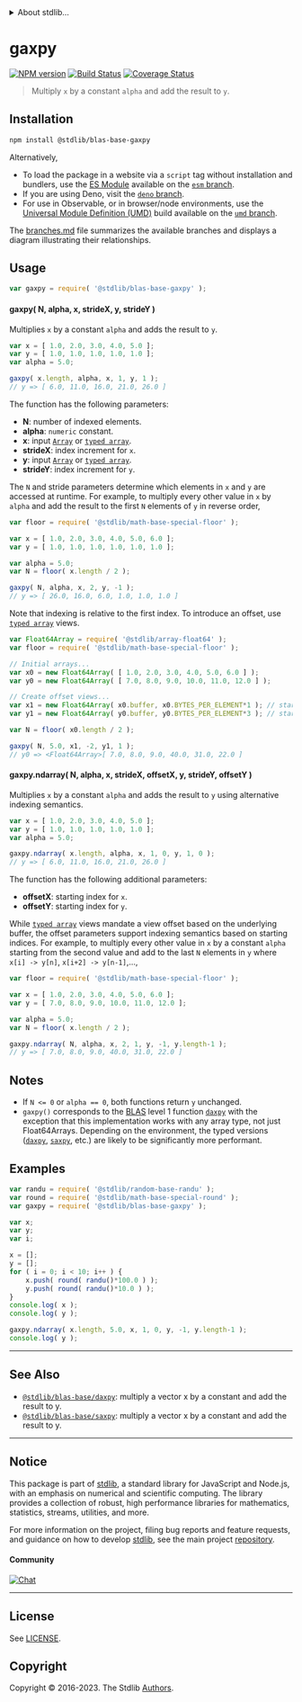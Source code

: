 <!--

@license Apache-2.0

Copyright (c) 2018 The Stdlib Authors.

Licensed under the Apache License, Version 2.0 (the "License");
you may not use this file except in compliance with the License.
You may obtain a copy of the License at

   http://www.apache.org/licenses/LICENSE-2.0

Unless required by applicable law or agreed to in writing, software
distributed under the License is distributed on an "AS IS" BASIS,
WITHOUT WARRANTIES OR CONDITIONS OF ANY KIND, either express or implied.
See the License for the specific language governing permissions and
limitations under the License.

-->


<details>
  <summary>
    About stdlib...
  </summary>
  <p>We believe in a future in which the web is a preferred environment for numerical computation. To help realize this future, we've built stdlib. stdlib is a standard library, with an emphasis on numerical and scientific computation, written in JavaScript (and C) for execution in browsers and in Node.js.</p>
  <p>The library is fully decomposable, being architected in such a way that you can swap out and mix and match APIs and functionality to cater to your exact preferences and use cases.</p>
  <p>When you use stdlib, you can be absolutely certain that you are using the most thorough, rigorous, well-written, studied, documented, tested, measured, and high-quality code out there.</p>
  <p>To join us in bringing numerical computing to the web, get started by checking us out on <a href="https://github.com/stdlib-js/stdlib">GitHub</a>, and please consider <a href="https://opencollective.com/stdlib">financially supporting stdlib</a>. We greatly appreciate your continued support!</p>
</details>

# gaxpy

[![NPM version][npm-image]][npm-url] [![Build Status][test-image]][test-url] [![Coverage Status][coverage-image]][coverage-url] <!-- [![dependencies][dependencies-image]][dependencies-url] -->

> Multiply `x` by a constant `alpha` and add the result to `y`.

<section class="installation">

## Installation

```bash
npm install @stdlib/blas-base-gaxpy
```

Alternatively,

-   To load the package in a website via a `script` tag without installation and bundlers, use the [ES Module][es-module] available on the [`esm` branch][esm-url].
-   If you are using Deno, visit the [`deno` branch][deno-url].
-   For use in Observable, or in browser/node environments, use the [Universal Module Definition (UMD)][umd] build available on the [`umd` branch][umd-url].

The [branches.md][branches-url] file summarizes the available branches and displays a diagram illustrating their relationships.

</section>

<section class="usage">

## Usage

```javascript
var gaxpy = require( '@stdlib/blas-base-gaxpy' );
```

#### gaxpy( N, alpha, x, strideX, y, strideY )

Multiplies `x` by a constant `alpha` and adds the result to `y`.

```javascript
var x = [ 1.0, 2.0, 3.0, 4.0, 5.0 ];
var y = [ 1.0, 1.0, 1.0, 1.0, 1.0 ];
var alpha = 5.0;

gaxpy( x.length, alpha, x, 1, y, 1 );
// y => [ 6.0, 11.0, 16.0, 21.0, 26.0 ]
```

The function has the following parameters:

-   **N**: number of indexed elements.
-   **alpha**: `numeric` constant.
-   **x**: input [`Array`][mdn-array] or [`typed array`][mdn-typed-array].
-   **strideX**: index increment for `x`.
-   **y**: input [`Array`][mdn-array] or [`typed array`][mdn-typed-array].
-   **strideY**: index increment for `y`.

The `N` and stride parameters determine which elements in `x` and `y` are accessed at runtime. For example, to multiply every other value in `x` by `alpha` and add the result to the first `N` elements of `y` in reverse order,

```javascript
var floor = require( '@stdlib/math-base-special-floor' );

var x = [ 1.0, 2.0, 3.0, 4.0, 5.0, 6.0 ];
var y = [ 1.0, 1.0, 1.0, 1.0, 1.0, 1.0 ];

var alpha = 5.0;
var N = floor( x.length / 2 );

gaxpy( N, alpha, x, 2, y, -1 );
// y => [ 26.0, 16.0, 6.0, 1.0, 1.0, 1.0 ]
```

Note that indexing is relative to the first index. To introduce an offset, use [`typed array`][mdn-typed-array] views.

<!-- eslint-disable stdlib/capitalized-comments -->

```javascript
var Float64Array = require( '@stdlib/array-float64' );
var floor = require( '@stdlib/math-base-special-floor' );

// Initial arrays...
var x0 = new Float64Array( [ 1.0, 2.0, 3.0, 4.0, 5.0, 6.0 ] );
var y0 = new Float64Array( [ 7.0, 8.0, 9.0, 10.0, 11.0, 12.0 ] );

// Create offset views...
var x1 = new Float64Array( x0.buffer, x0.BYTES_PER_ELEMENT*1 ); // start at 2nd element
var y1 = new Float64Array( y0.buffer, y0.BYTES_PER_ELEMENT*3 ); // start at 4th element

var N = floor( x0.length / 2 );

gaxpy( N, 5.0, x1, -2, y1, 1 );
// y0 => <Float64Array>[ 7.0, 8.0, 9.0, 40.0, 31.0, 22.0 ]
```

#### gaxpy.ndarray( N, alpha, x, strideX, offsetX, y, strideY, offsetY )

Multiplies `x` by a constant `alpha` and adds the result to `y` using alternative indexing semantics.

```javascript
var x = [ 1.0, 2.0, 3.0, 4.0, 5.0 ];
var y = [ 1.0, 1.0, 1.0, 1.0, 1.0 ];
var alpha = 5.0;

gaxpy.ndarray( x.length, alpha, x, 1, 0, y, 1, 0 );
// y => [ 6.0, 11.0, 16.0, 21.0, 26.0 ]
```

The function has the following additional parameters:

-   **offsetX**: starting index for `x`.
-   **offsetY**: starting index for `y`.

While [`typed array`][mdn-typed-array] views mandate a view offset based on the underlying buffer, the offset parameters support indexing semantics based on starting indices. For example, to multiply every other value in `x` by a constant `alpha` starting from the second value and add to the last `N` elements in `y` where `x[i] -> y[n]`, `x[i+2] -> y[n-1]`,...,

```javascript
var floor = require( '@stdlib/math-base-special-floor' );

var x = [ 1.0, 2.0, 3.0, 4.0, 5.0, 6.0 ];
var y = [ 7.0, 8.0, 9.0, 10.0, 11.0, 12.0 ];

var alpha = 5.0;
var N = floor( x.length / 2 );

gaxpy.ndarray( N, alpha, x, 2, 1, y, -1, y.length-1 );
// y => [ 7.0, 8.0, 9.0, 40.0, 31.0, 22.0 ]
```

</section>

<!-- /.usage -->

<section class="notes">

## Notes

-   If `N <= 0` or `alpha == 0`, both functions return `y` unchanged.
-   `gaxpy()` corresponds to the [BLAS][blas] level 1 function [`daxpy`][daxpy] with the exception that this implementation works with any array type, not just Float64Arrays. Depending on the environment, the typed versions ([`daxpy`][@stdlib/blas/base/daxpy], [`saxpy`][@stdlib/blas/base/saxpy], etc.) are likely to be significantly more performant.

</section>

<!-- /.notes -->

<section class="examples">

## Examples

<!-- eslint no-undef: "error" -->

```javascript
var randu = require( '@stdlib/random-base-randu' );
var round = require( '@stdlib/math-base-special-round' );
var gaxpy = require( '@stdlib/blas-base-gaxpy' );

var x;
var y;
var i;

x = [];
y = [];
for ( i = 0; i < 10; i++ ) {
    x.push( round( randu()*100.0 ) );
    y.push( round( randu()*10.0 ) );
}
console.log( x );
console.log( y );

gaxpy.ndarray( x.length, 5.0, x, 1, 0, y, -1, y.length-1 );
console.log( y );
```

</section>

<!-- /.examples -->

<!-- Section for related `stdlib` packages. Do not manually edit this section, as it is automatically populated. -->

<section class="related">

* * *

## See Also

-   <span class="package-name">[`@stdlib/blas-base/daxpy`][@stdlib/blas/base/daxpy]</span><span class="delimiter">: </span><span class="description">multiply a vector x by a constant and add the result to y.</span>
-   <span class="package-name">[`@stdlib/blas-base/saxpy`][@stdlib/blas/base/saxpy]</span><span class="delimiter">: </span><span class="description">multiply a vector x by a constant and add the result to y.</span>

</section>

<!-- /.related -->

<!-- Section for all links. Make sure to keep an empty line after the `section` element and another before the `/section` close. -->


<section class="main-repo" >

* * *

## Notice

This package is part of [stdlib][stdlib], a standard library for JavaScript and Node.js, with an emphasis on numerical and scientific computing. The library provides a collection of robust, high performance libraries for mathematics, statistics, streams, utilities, and more.

For more information on the project, filing bug reports and feature requests, and guidance on how to develop [stdlib][stdlib], see the main project [repository][stdlib].

#### Community

[![Chat][chat-image]][chat-url]

---

## License

See [LICENSE][stdlib-license].


## Copyright

Copyright &copy; 2016-2023. The Stdlib [Authors][stdlib-authors].

</section>

<!-- /.stdlib -->

<!-- Section for all links. Make sure to keep an empty line after the `section` element and another before the `/section` close. -->

<section class="links">

[npm-image]: http://img.shields.io/npm/v/@stdlib/blas-base-gaxpy.svg
[npm-url]: https://npmjs.org/package/@stdlib/blas-base-gaxpy

[test-image]: https://github.com/stdlib-js/blas-base-gaxpy/actions/workflows/test.yml/badge.svg?branch=main
[test-url]: https://github.com/stdlib-js/blas-base-gaxpy/actions/workflows/test.yml?query=branch:main

[coverage-image]: https://img.shields.io/codecov/c/github/stdlib-js/blas-base-gaxpy/main.svg
[coverage-url]: https://codecov.io/github/stdlib-js/blas-base-gaxpy?branch=main

<!--

[dependencies-image]: https://img.shields.io/david/stdlib-js/blas-base-gaxpy.svg
[dependencies-url]: https://david-dm.org/stdlib-js/blas-base-gaxpy/main

-->

[chat-image]: https://img.shields.io/gitter/room/stdlib-js/stdlib.svg
[chat-url]: https://app.gitter.im/#/room/#stdlib-js_stdlib:gitter.im

[stdlib]: https://github.com/stdlib-js/stdlib

[stdlib-authors]: https://github.com/stdlib-js/stdlib/graphs/contributors

[umd]: https://github.com/umdjs/umd
[es-module]: https://developer.mozilla.org/en-US/docs/Web/JavaScript/Guide/Modules

[deno-url]: https://github.com/stdlib-js/blas-base-gaxpy/tree/deno
[umd-url]: https://github.com/stdlib-js/blas-base-gaxpy/tree/umd
[esm-url]: https://github.com/stdlib-js/blas-base-gaxpy/tree/esm
[branches-url]: https://github.com/stdlib-js/blas-base-gaxpy/blob/main/branches.md

[stdlib-license]: https://raw.githubusercontent.com/stdlib-js/blas-base-gaxpy/main/LICENSE

[blas]: http://www.netlib.org/blas

[daxpy]: http://www.netlib.org/lapack/explore-html/de/da4/group__double__blas__level1.html

[mdn-array]: https://developer.mozilla.org/en-US/docs/Web/JavaScript/Reference/Global_Objects/Array

[mdn-typed-array]: https://developer.mozilla.org/en-US/docs/Web/JavaScript/Reference/Global_Objects/TypedArray

<!-- <related-links> -->

[@stdlib/blas/base/daxpy]: https://github.com/stdlib-js/blas-base-daxpy

[@stdlib/blas/base/saxpy]: https://github.com/stdlib-js/blas-base-saxpy

<!-- </related-links> -->

</section>

<!-- /.links -->
